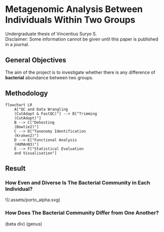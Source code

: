 # Metagenomic Analysis Between Individuals Within Two Groups
Undergraduate thesis of Vincentius Suryo S. \
Disclaimer: Some information cannot be given until this paper is published in a journal.

## General Objectives
The aim of the project is to investigate whether there is any difference of **bacterial** abundance between two groups.

## Methodology
```mermaid
flowchart LR
    A["QC and Data Wrangling
    (CutAdapt & FastQC)"] --> B["Trimming
    (CutAdapt)"]
    B --> C["Dehosting
    (Bowtie2)"]
    C --> D["Taxonomy Identification
    (Kraken2)"]
    D --> E["Functional Analysis
    (HUMAnN3)"]
    E --> F["Statistical Evaluation
    and Visualisation"]
```

## Result
### How Even and Diverse Is The Bacterial Community in Each Individual?
!(/.assets/porto_alpha.svg)

### How Does The Bacterial Community Differ from One Another?
(beta div)
(genus)
